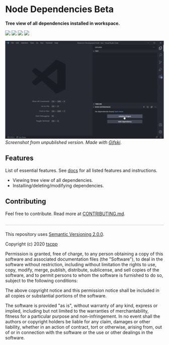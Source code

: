 # Node Dependencies Beta

**Tree view of all dependencies installed in workspace.**

[![](https://vsmarketplacebadge.apphb.com/version-short/tscpp.node-dependencies.svg?style=flat-square)](https://marketplace.visualstudio.com/items?itemName=tscpp.node-dependencies)
[![](https://vsmarketplacebadge.apphb.com/installs-short/tscpp.node-dependencies.svg?style=flat-square)](https://marketplace.visualstudio.com/items?itemName=tscpp.node-dependencies)
[![](https://vsmarketplacebadge.apphb.com/rating-short/tscpp.node-dependencies.svg?style=flat-square)](https://marketplace.visualstudio.com/items?itemName=tscpp.node-dependencies&ssr=false#review-details)
[![](https://img.shields.io/badge/paypal-donate-blue?style=flat-square)](https://www.paypal.com/cgi-bin/webscr?cmd=_s-xclick&hosted_button_id=Q72MU4KDX6H6W&source=url)
<!-- [![](https://img.shields.io/github/stars/tscpp/node-dependencies.svg?style=flat-square)](https://github.com/tscpp/node-dependencies/stargazers/) -->

![](assets/screenshot.gif)<br>
_Screenshot from unpublished version. Made with [Gifski](https://gif.ski/)._

## Features
List of essential features. See [docs](https://github.com/tscpp/node-dependencies/blob/0.3.0/docs/docs.md) for all listed features and instructions.

- Viewing tree view of all dependencies.
- Installing/deleting/modifying dependencies.

## Contributing
Feel free to contribute. Read more at [CONTRIBUTING.md](https://github.com/tscpp/node-dependencies/blob/master/CONTRIBUTING.md).

<img src="./assets/line.png" width="100%" height="1" /><br><br>
This repository uses [Semantic Versioning 2.0.0](https://semver.org/spec/v2.0.0.html).

Copyright (c) 2020 [tscpp](https://github.com/tscpp)

Permission is granted, free of charge, to any person obtaining a copy
of this software and associated documentation files (the "Software"), to deal
in the software without restriction, including without limitation the rights
to use, copy, modify, merge, publish, distribute, sublicense, and sell
copies of the software, and to permit persons to whom the software is
furnished to do so, subject to the following conditions:

The above copyright notice and this permission notice shall be included in all
copies or substantial portions of the software.

The software is provided "as is", without warranty of any kind, express or
implied, including but not limited to the warranties of merchantability,
fitness for a particular purpose and non-infringement. In no event shall the
authors or copyright holders be liable for any claim, damages or other
liability, whether in an action of contract, tort or otherwise, arising from,
out of or in connection with the software or the use or other dealings in the
software.
